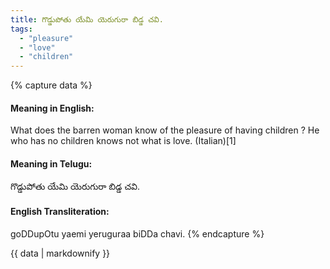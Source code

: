 ```yaml
---
title: గొడ్డుపోతు యేమి యెరుగురా బిడ్డ చవి.
tags:
  - "pleasure"
  - "love"
  - "children"
---
```


{% capture data %}
#### Meaning in English:
What does the barren woman know of the pleasure of having children ?
He who has no children knows not what is love. (Italian)[1]

#### Meaning in Telugu:
గొడ్డుపోతు యేమి యెరుగురా బిడ్డ చవి.

#### English Transliteration:
goDDupOtu yaemi yeruguraa biDDa chavi.
{% endcapture %}

<div class="notice">{{ data | markdownify }}</div>

